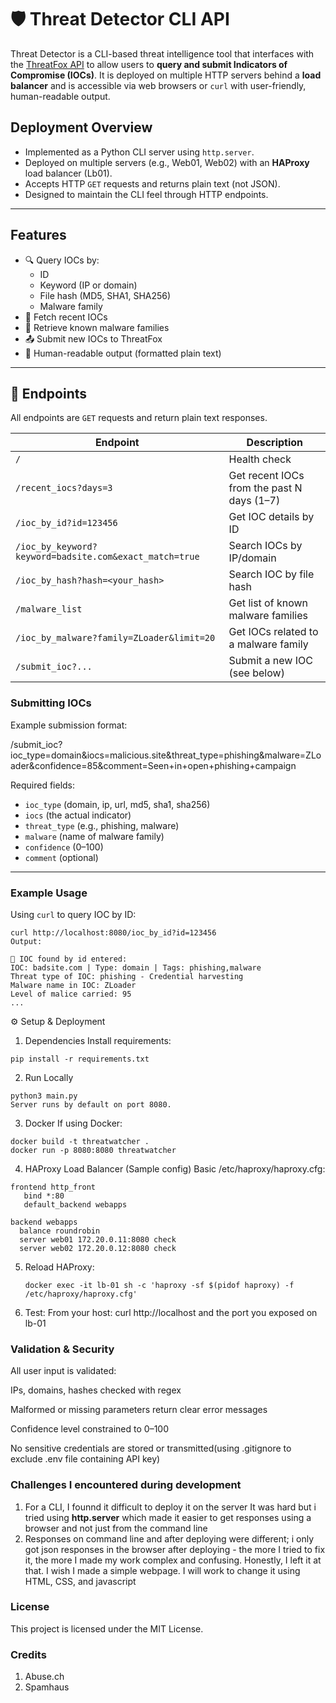 # 🛡️ Threat Detector CLI API

Threat Detector is a CLI-based threat intelligence tool that interfaces with the [ThreatFox API](https://threatfox.abuse.ch/) to allow users to **query and submit Indicators of Compromise (IOCs)**. It is deployed on multiple HTTP servers behind a **load balancer** and is accessible via web browsers or `curl` with user-friendly, human-readable output.

## Deployment Overview

- Implemented as a Python CLI server using `http.server`.
- Deployed on multiple servers (e.g., Web01, Web02) with an **HAProxy** load balancer (Lb01).
- Accepts HTTP `GET` requests and returns plain text (not JSON).
- Designed to maintain the CLI feel through HTTP endpoints.

---

## Features

- 🔍 Query IOCs by:
  - ID
  - Keyword (IP or domain)
  - File hash (MD5, SHA1, SHA256)
  - Malware family
- 🧫 Fetch recent IOCs
- 🧠 Retrieve known malware families
- 📤 Submit new IOCs to ThreatFox
- 📃 Human-readable output (formatted plain text)

---

## 📡 Endpoints

All endpoints are `GET` requests and return plain text responses.

| Endpoint | Description |
|---------|-------------|
| `/` | Health check |
| `/recent_iocs?days=3` | Get recent IOCs from the past N days (1–7) |
| `/ioc_by_id?id=123456` | Get IOC details by ID |
| `/ioc_by_keyword?keyword=badsite.com&exact_match=true` | Search IOCs by IP/domain |
| `/ioc_by_hash?hash=<your_hash>` | Search IOC by file hash |
| `/malware_list` | Get list of known malware families |
| `/ioc_by_malware?family=ZLoader&limit=20` | Get IOCs related to a malware family |
| `/submit_ioc?...` | Submit a new IOC (see below) |

### Submitting IOCs

Example submission format:

/submit_ioc?ioc_type=domain&iocs=malicious.site&threat_type=phishing&malware=ZLoader&confidence=85&comment=Seen+in+open+phishing+campaign


Required fields:
- `ioc_type` (domain, ip, url, md5, sha1, sha256)
- `iocs` (the actual indicator)
- `threat_type` (e.g., phishing, malware)
- `malware` (name of malware family)
- `confidence` (0–100)
- `comment` (optional)

---

### Example Usage

Using `curl` to query IOC by ID:

```
curl http://localhost:8080/ioc_by_id?id=123456
Output:

🎯 IOC found by id entered:
IOC: badsite.com | Type: domain | Tags: phishing,malware
Threat type of IOC: phishing - Credential harvesting
Malware name in IOC: ZLoader
Level of malice carried: 95
...

```


⚙️ Setup & Deployment
1. Dependencies
Install requirements:
```
pip install -r requirements.txt
```

2. Run Locally
```
python3 main.py
Server runs by default on port 8080.
```

3. Docker
If using Docker:
```
docker build -t threatwatcher .
docker run -p 8080:8080 threatwatcher
```

4. HAProxy Load Balancer (Sample config)
Basic /etc/haproxy/haproxy.cfg:

```
frontend http_front
   bind *:80
   default_backend webapps

backend webapps
  balance roundrobin
  server web01 172.20.0.11:8080 check
  server web02 172.20.0.12:8080 check
```

5. Reload HAProxy:
   ```
   docker exec -it lb-01 sh -c 'haproxy -sf $(pidof haproxy) -f /etc/haproxy/haproxy.cfg'
   ```

6. Test:
From your host: curl http://localhost and the port you exposed on lb-01

### Validation & Security
All user input is validated:

IPs, domains, hashes checked with regex

Malformed or missing parameters return clear error messages

Confidence level constrained to 0–100

No sensitive credentials are stored or transmitted(using .gitignore to exclude .env file containing API key)

### Challenges I encountered during development
1. For a CLI, I founnd it difficult to deploy it on the server
      It was hard but i tried using **http.server** which made it easier to get responses using a browser and not just from the command line
2. Responses on command line and after deploying were different; i only got json responses in the browser after deploying - the more I tried to fix it, the more I made my work complex and confusing.
      Honestly, I left it at that. I wish I made a simple webpage. I will work to change it using HTML, CSS, and javascript


### License
This project is licensed under the MIT License.

### Credits
1. Abuse.ch
2. Spamhaus
